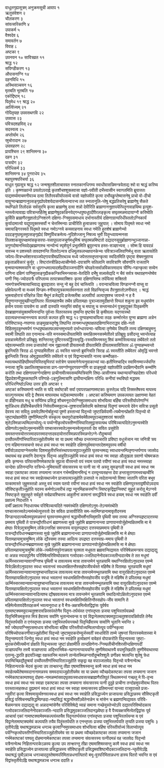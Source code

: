 वाधूलगृह्यसूत्रम् अनुक्रमसूची आवाप १   
ऋतुसंवेशन २   
चौलकरण ३   
सांवत्सरिकाणि
४   
उपाकर्म ५   
वैश्वदेव ६   
समावर्तन ७   
विवाह ८   
अष्टका ९   
उपनयन १०
सावित्रव्रत ११   
श्राद्ध १२   
सपिण्डीकरण १३   
औपासनाग्नि
१४   
दहनविधि १५   
अस्थिसञ्चयन १६   
मृतबलि भूतबलि १७   
एकोद्दिष्टम् १८   
पितृमेध १९
श्राद्ध २०   
आर्त्विज्यम् २१   
गोपितृयज्ञ उपवसथगवि २२   
उपवास २३   
पवित्रदशहविस्
२४   
सदस्यत्व २५   
अप्तोर्याम २६   
स्रुचोरादान २७   
उपावहरण २८   
प्रायश्चित्त २९
शान्तिमन्त्र ३०   
दहन ३१   
पात्रयोग ३२   
परिधिकर्म ३३   
शान्तिमन्त्र ३४
पुनराधेय ३५   
महापुरुषपरिचर्या ३६   
वाधूल गृह्यसूत्र श्राद्ध १२
जन्मश्रुतशीलाचारवत स्नातकानधिगम्य स्वाधीवासन्निमन्त्रयेताद्य श्वो
वा श्राद्धं करिष्य इति । कृष्णपक्षान्ते प्रयतोऽपराह्ने
कृतशौचश्शुक्लवासा यज्ञो-पवीती
दर्भेस्वासीन स्वागतमिति ब्रूयात्ततः
पाद्यमर्घ्यमाचमनीयञ्च दत्वा
तिलैरवकीर्यापसव्ये वासो यज्ञोपवीते कृत्वा
दर्भोपकॢप्तेष्वासनेषु प्राचो वो-दीचो
वायुग्मान्ब्राह्मणानुपसङ्गृह्योपवेशयेदासनमित्यन्वारभ्य
तत स्नातानुलि-प्तेषु बद्धप्रतिसरेषु ब्राह्मणेषु सैकते स्थण्डिले तिलोदकं
सर्वसुरभि कृत्वा ब्राह्मणेषु दत्वा शन्नो देवीरिति
ब्राह्मणाननुज्ञापयेत्पितॄनावाहयिष्य
इत्युश-न्तस्त्वेत्यावाह्य पवित्रान्तर्हितेषु
ब्राह्मणेषूदकन्निनयेद्गन्धपुष्पधूपदीपैरलङ्कृत्य
सघृतमन्नमादायाग्नौ करिष्येति कुर्विति ब्राह्मणैरनुज्ञातोऽग्निशरणे
दक्षिणा-ग्निमुपसमाधाय दर्भानास्तीर्य
दक्षिणाग्रान्परिधींस्ततोऽग्निकार्यं
कुर्यादामात्यो यद्युपयुक्तस्सर्वो न चेत्तस्मिन्याः प्राचीरिति
हुत्वान्नस्य जुहुयात् । सोमाय पितृमते स्वधा नमो
यमायाङ्गिरस्वते पितृमते स्वधा नमोऽग्नये कव्यवाहनाय स्वधा नमेति
हुतशेषं ब्राह्मणेभ्यो दददङ्गुष्ठमूलमुपसङ्गृह्येदं
विष्णुर्विचक्रमेत्य-नुदिशेज्जानू निषज्य
भूमौ पितॄन्ध्यायन्मनसा
तिलशाकसूपभक्षमांसकृसरपा-यसापूपलाजचूर्णमधुमिश्रं
सघृतमन्नमिष्टतो
दद्यादनसूयुर्ब्राह्मणान्भुञ्जानान्ना-न्नगुणदोषानभिवदेद्ब्राह्मणाश्च
नान्योन्यं स्पृशेयुर्न प्रभूतमिति ब्रूयुरन्यत्र हस्त-सञ्ज्ञाभ्यस् । सोष्म
हि यावदन्नं यावच्च न प्रशस्यते तावदश्नन्ति पितरोऽन्यत्र
दधिमूलफलभक्षपानकेभ्यः
पवित्राञ्जलिपाणिर्मधु वाता ऋतायतेति
जपेत्प-वित्रन्धर्मशास्त्रञ्जपेद्गायत्रीमप्रतिरथञ्च मध्ये
जपेत्ततस्तृप्तान्कृत्वा स्वदितमिति पृष्ट्वा
शेषमनुज्ञाप्य प्रकृतान्नविकारं कुर्युर् ।
विष्टरांस्त्रीन्निदध्यात्त्रीण्येवो-दपात्राणि
सतिलानि सपवित्राणि सौवर्णानि राजतानि मृन्मयान्यश्ममयानि वा
धूपगन्धमाल्यादर्शप्रदीपाञ्जनादीनि
चोपहरेत्सर्वान्नविकारमादाय
त्रीण्पि-ण्डान्कृत्वा सव्येन पाणिना
दक्षिणं पाणिमुपसङ्गृह्यैककन्त्रिरभिमन्त्र्यासा-वेतदिति
दर्भेषु सन्न्यसेद्यदि न चैवं सर्वत्र यथाग्रहणन्तेष्वेव पाणी
निमृ-ज्योदपात्रैः परिप्लाव्य तत्पात्रमवाक्शिरः कृत्वा दक्षिणाभिश्च
तर्पयित्वा शक्तितो नामगोत्रमभिश्राव्याभिवाद्य ब्रूयाद्दातारः सन्तु नो
बहु देयं चास्त्विति । वरान्वाचयित्वा पिण्डानग्नौ वाप्सु वा
प्रक्षिपेत्पत्नी वा मध्यमं
पिण्डम-श्नीयात्पुत्रकामार्तवस्नाता
ततो विप्रान्विसृज्य तैरनुज्ञातोऽश्नीयात् । श्राद्धं भुक्त्वाहोरात्रं
परिहरेन्न दिवा मैथुनं व्रजेद्यदि व्रजेत्क्लीबा अल्पवीर्या
अल्पायुषश्च जायन्ते न ह वै
पितॄणान्तन्तुमुच्छीन्द्यात्पितरः
पितामहाश्चैव तथैव प्रपितामहाः पुत्रञ्जातमुदीक्षन्ते पिप्पलं शकुना इव
मधुमांसेन हव्येन पयसा पायसेन वा असौ दास्यति नस्तृप्तिं वर्षासु च
मघासु च सन्तानवर्धनं पुत्रमुद्युक्तं पितृकर्मणि
देवब्राह्मणसंयुक्तमभिनन्दन्ति
पूर्वजाः पितरस्तस्य तुष्यन्ति वृष्ट्येव हि कृषीवलाः यद्गयास्थो
ददात्यन्नन्तच्चानन्त्याय कल्पते कल्पत इति श्राद्ध १२
पुण्याहम्वाचयित्वा तदहः कर्म्मारभेत युग्मा ब्राह्मणा अन्नेन
परिविष्टास्तृ-णपाणयः प्राङ्मुखास्तृणेषु
तिष्ठन्ति तानब्गन्धपुष्पाक्षतदक्षिणाभिराराद्ध्य दक्षि-णतो
विहितमुदकुम्भमर्पणं गन्धपुष्पाक्षतफलवन्तमुभयतो दर्भान्धारयन्वा-चयित्वा
तृणेष्वेव तिष्ठति तस्य दक्षिणबाहुमनु स्वामी तिष्ठति तत एनान्वाच-यति
मनस्समाधीयतामिति समाहितमनसस्मेतीतरे प्रतिब्रूयुः प्रसीदन्तु
भवन्तेत्याह प्रसन्नास्मेतीतरे प्रतिब्रूयुः शान्तिरस्तु
पुष्टिरस्त्वर्द्धिरस्त्वृद्धि-रस्त्वविघ्नमस्तु
शिवं कर्म्मास्त्वित्याह तथैवेतरे ततो यद्देवत्यम्भवति तस्य
प्रजापतेर्वा नाम गृह्णात्यसौ प्रीयतामसौ
प्रीयतामिति प्रीयतामसावित्तितर ॐ पुण्याहम्भवन्तो
ब्रुवन्त्विति त्रिराह ॐ पुण्याहमितीतर ॐ स्वस्ति भवन्तो ब्रुवन्त्विति
त्रिराह ॐ स्वस्तीति तथैवेतर ओमृद्धिं भवन्तो ब्रुवन्त्विति त्रिराह
ओमृद्ध्यतामिति तथैवेतरे य एवं विद्वान्वाचयति नास्य
कर्म्मोपहत-म्भवत्यथापोहिष्ठीमयाभिस्तिसृभिरपां स्तोत्रेण
पावमानेनेत्यनुवाकाभ्यां व्या-हृतीभिश्चाद्भि स्वामिनम्मार्ज्जयन्ति
स्नात्वा शुचिः प्रक्षालितशुष्कवासा
प्राग-पवर्ग्गाण्युदगपवर्ग्गाणि
वा प्राङ्मुखो यज्ञोपवीति प्रदक्षिणन्दैवानि कर्म्माणि करोति तथा
दक्षिणापवर्ग्गन्दक्षिणा
प्राचीनावीत्यपसव्यम्पित्रियाणि
तिष्ठ-न्नासीनश्च यथान्यायन्त्रिप्रादेशाः परिधयो
द्विप्रादेशानीद्ध्मकाष्ठानि
परिणाहे-ऽङ्गुलिमात्राणि द्राघीयान्दक्षिणः परिधिः कनीयां स्थविष्ठो
मद्ध्यमः परिधिरणिष्ठोऽधिष्ठ उत्तर इति अष्टका ९   
अष्टकां
करिष्यमाणो भवति स यदि सर्वाष्टकी सर्वा एवापरपक्षाणामष्टकाः कुरुतेऽथ
यदि तिस्रस्तैषस्य माघस्य फाल्गुनस्याथ यदि द्वे तैषस्य माघस्याथ
यद्येकाम्माघस्यैव । अष्टकां करिष्यमाण उपकल्पयत
उक्षाणम्वा वेहतं वा व्रीहीनन्नाय मधु च सर्प्पिश्च
प्रसिद्धं शौचमनूराधैरग्निमुपसमाधाय शोभयित्वा बर्हिषा
परिस्तीर्यापरेणाग्निं शूर्पन्निधाय
व्रीहींश्चैकपवित्रे
निर्वपतीममपूपञ्च-तुश्शरावन्निर्वपामि
क्लेशापहं पितॄणां सम्पराये देवेन सवित्रा प्रसूतो देवस्य त्वा सवितुः
प्रसवेऽश्विनोर्बाहुभ्यां पूष्णो हस्ताभ्यां पितृभ्यो
जुष्टान्निर्वपामी-त्यथैनान्प्रोक्षति पितृभ्यो वो
जुष्टाम्प्रोक्षामीति तूष्णीम्पिष्टानि संस्कृत्य
यथापुरोडाशमेवमेवैतमपूपञ्चतुश्शरावं श्रपयति
शृतेऽस्मिन्नाज्यम्विलाप्योत्पू-य
पर्य्यग्नीकृत्वोपस्तीर्ण्णाभिघारितमुद्वासयत्यथ
परिषिञ्चत्यदितेऽनुमन्यस्वेति दक्षिणतोऽनुमतेऽनुमन्यस्वेति
पश्चात्सरस्वतेऽनुमन्यस्वेत्युत्तरतो देव
सवितः प्रसुवेति
समस्तन्तस्योत्तरस्मादपरस्मादन्तादवदायोत्तरस्मिन्नपरस्मिन्नन्तेऽग्ने-रौदुम्बर्य्या
दर्व्योपस्तीर्णाभिघारिताञ्जुहोतीयमेव सा या प्रथमा व्यौच्छ
दन्तरस्याञ्चरति प्रविष्टा वधूर्जजान नव
जनित्री त्रय एना महिमानस्सचन्ते स्वधा हव्यं स्वधा नम स्वाहेति
दक्षिणपूर्वमवान्तरदेशमपूपस्य वर्षीयो वर्षीयोऽवदायाग्नेस्तामेव
दिशमाहुतीरभिसंस्थापयत्यपूपञ्जुहोति घृतवन्तमद्य
स्वाधावन्तम्पितृणान्तर्पणाय जातवेदः
यथायथं वह हव्यानि देवान्पुत्रः पितृभ्य आहुतिञ्जुहोमि स्वधा
हव्यं स्वधा नम स्वाहा औलूखला ग्रवाणो घोषमक्रतः हविः कृण्वन्तः
परिवत्सरीणमेकाष्टके सुप्रजा वीरवन्तो वयं स्याम पतयो रयीणां स्वधा
हव्यं स्वधा नमस्स्वाहा यान्देवाः प्रतिनन्दन्ति रात्रिन्धे-नुमिवायतीं
संवत्सरस्य या पत्नी सा नो अस्तु सुमङ्गली स्वधा हव्यं स्वधा नम स्वाहा
एकाष्टका तपसा तप्यमाना जजान गर्भम्महिमानमिन्द्रं न
दस्यून्व्यसहन्त देवा हन्तासुराणामभवच्छचीभि स्वधा
हव्यं स्वधा नम स्वाहेत्यथाज्येन प्राजापत्यञ्जुहोति प्रजापते न
त्वदेतान्यन्यो विश्वा जातानि परिता बभूव
यत्कामास्ते जुहुमस्तन्नो अस्तु वयं स्याम पतयो
रयीनां स्वधा हव्यं स्वधा नम स्वाहेति
दक्षिणपुरस्ताद्वर्षीयोऽवदाय
सौविष्टकृतीञ्जुहोति यदस्य कर्मणोऽत्यरीचं तद्वा न्यूनमिहाकरमग्नि
स्विष्टकृद्विद्वान्स्विष्टं सुहुतं करोतु मेऽग्नये
स्विष्टकृते सुहुतहुते सर्वहुते सर्वप्रायश्चित्तय आहुतीनां
कामानां समर्द्धयित्रे स्वधा हव्यम् स्वधा नम स्वाहेति दर्वीं
प्रक्षाल्य निदधाति १   
दर्व्वीं प्रक्षाल्य निदधात्यथ परिषिञ्चत्यदिते
नवमंस्थेति दक्षिणतोऽनुम-तेऽन्वमंस्थेति
पश्चात्सरस्वतेऽन्वमंस्थेत्युत्तरतो
देव सवितः प्रासावीरिति सम-स्तम्पिण्डानामावृतौदनस्य
पिण्डान्ददात्यथैतमपूपमन्नवन्तं
घृतवन्तम्मधुमन्तं श्रद्धाभीमर्शेनाभिमृशति पृथिवी समा तस्या
अग्निरुपद्रष्टादत्तस्या प्रममाय पृथिवी ते
पात्रन्द्यौरपिधानं ब्रह्मणस्त्वा मुखे जुहोमि ब्राह्मणानान्त्वा
प्राणापानयोर्जुहोम्यक्षितमसि मा मे क्षेष्ठाः
पित्रेऽमुत्रामुष्मिन्
लोकेऽन्तरिक्षं समन्तस्य वायुरुपद्रष्टा
दत्तस्याप्रममाय पृथिवी ते
पात्रन्द्यौरपिधानम्ब्रह्मणस्त्वा
मुखे जुहोमि ब्राह्मणानान्त्वा प्राणापानयोर्जुहोम्यक्षितमसि मा मे
क्षेष्ठाः पितामहायामुत्रामुष्मिन् लोके द्यौस्समा तस्या
आदित्य उपद्रष्टा दत्तस्याप्र-ममाय पृथिवी ते
पात्रन्द्यौरभिधानम्ब्रह्मणस्त्वा
मुखे जुहोमि ब्राह्मणानान्त्वा प्राणापानयोर्जुहोम्यक्षितमसि मा मे
क्षेष्ठाः प्रपितामहायामुत्रामुष्मिं
लोके-त्यथैतेनापूपेनान्नवता
घृतवता मधुवता ब्रह्मवान्विद्यावतः परिविषेन्नामन्त्राय
दद्याद्यद्यु वा अन्नन्न स्यादपूपेनैव
परिविषेत्परिविष्योदकाय
गत्वोदका-ञ्जलिदानेनोदकाञ्जलीन्ददात्येष ते तत मधुमां
ऊर्मिस्सरस्वान्यावानग्निश्च पृथिवी च तावत्यस्य मात्रा
तावन्तमेनं भूतन्नयामि यथाग्निरक्षितोऽनुपदस्त एवम्मे
पित्रेऽक्षितोऽनुपदस्त स्वधा
भवतान्त्वं स्वधामक्षितन्तैस्सहोपजीवर्चस्ते महिमैष ते
पितामहः भूतन्नयामि मधुमां
ऊर्मिस्सरस्वान्यावान्वायुश्चान्तरिक्षञ्च
तावत्यस्य मात्रा तावन्तमेनम्भूतन्नयामि यथा वायुरक्षितोऽनुपदस्त एवम्मे
पितामहायाक्षितोऽनुपदस्त स्वधा भवतान्तं स्वधामक्षितिन्तैस्सहोपजीव
यजूंषि ते महिमैष ते प्रपितामह मधुमां
ऊर्म्मिस्सरस्वान्यावान्वायुश्चान्तरिक्षञ्च
तावत्यस्य मात्रा तावन्तमेनम्भूतन्नयामि यथा वायुरक्षितोऽनुपदस्त एवम्मे
पितामहायाक्षितोऽनुपदस्त स्वधा भवतान्तं स्वधामक्षितिन्तैस्सहोपजीव
यजूंषि ते महिमैष ते प्रपितामह मधुमां ऊर्म्मिस्सरस्वान्यावानादित्यश्च
द्यौश्च्यवत्यस्य मात्र तावन्तमेनं भूतन्नयामि यथादित्योऽक्षितोऽनुपदस्त
एवम्मे प्रपितामहायाक्षितोऽनुपदस्त स्वधा भवतान्तं
स्वधामक्षितिमक्षितिन्तैस्सहोप-जीव
सामानि ते महिमेत्येतावदेवैतदहःकर्म भवत्यनूराधा ह वै
मैत्र-न्नक्षत्रमित्येतद्विद्वांसः पूर्वर्षय
एतमाष्टक्यमपूपञ्चतुश्शरावन्निरवपंस्तेनैव पितॄन-तर्पयंस्त एनांस्तृप्ताः
प्रजया पशुभिरतर्पयन्नथो पितृभिर्मित्रमकुरुत मित्रं हैवास्य सर्वाणि
भूतान्यभवन्स य एवं
विद्वानेतमाष्टक्यमपूपञ्चतुश्शरावन्निर्वपति
तेनैव पितॄंस्तर्पयति त एनंस्तृप्ताः प्रजया पशुभिस्तर्पयन्त्यथो
पितृभिर्हैवास्य सर्व्वाणि भूतानि भवन्ति २   
श्वो
ज्येष्ठयाग्निमुपसमाधाय शोभयित्वा बर्हिषा
परिस्तीर्याज्यम्विलाप्योत्पूय
पर्यग्निकृत्वा परिषिच्योपाकरणीयाञ्जुहोतीमां पितृभ्यो
जुष्टामुपाकरोम्यूर्जस्वतीं स्वधावितिं ताम्मे
जुषन्तां पितरस्समेतास्सा मे पितॄन्सम्पराये धिनोतु स्वधा हव्यं स्वधा नम
स्वाहेति हुत्वोक्षाणं वावेहतं वोपाकरोति पितृभ्यस्त्वा
जुष्टा-मुपाकरोमीत्यथैनां प्रोक्षति पितृभ्यस्त्वा
जुष्टां प्रोक्षामीति तान्दक्षिणेना-ग्निम्प्रतीचीनशिरसीन्दक्षिणापदीं
सञ्ज्ञपयन्ति तस्यै सञ्ज्ञप्ताया
अद्भिरभिषेक-म्प्राणानाप्याययन्ति
तूष्णीमेवाथास्यै वपामुत्खिदति तूष्णीमेवाथास्या एतान्यु-द्धरति
हृदयञ्जिह्वा वक्षस्तनिम मतस्ने
तान्येतस्मिन्नग्नावौदुम्बरैश्शूलैः
प्रणीक्ष्य श्रपयन्ति शृतेषु त्रेधा वपाम्विच्छिद्यौदुम्बर्या
दर्व्योपस्तीर्णाभिघारिताञ्जुहोति सकृद्वा वह
वपाञ्जातवेदः पितृभ्यो यत्रैनान्वेत्थ निहितान्पराके मेदसं कुल्या उप
तान्क्षरन्तु तीव्रा एषामाशिषस्सन्तु कामै स्वधा हव्यं स्वधा नम
स्वाहेत्यथैतेषामवदानानामन्नस्य समवदायञ्जुहोतीयमेव
सा या प्रथमा व्यौच्छदेकाष्टका तपसा तप्यमाना जजान गर्भमेकाष्टकाम्पश्यतु
दोहमा-नामन्नम्मांसवद्घृतवत्स्वधावत्तत्सब्राह्मणैरतिपूतं स्थितमनन्तं
गच्छतु मे पि-तृभ्य स्वधा हव्यं स्वधा नम स्वाहा एकाष्टका तपसा
तप्यमाना संवत्सरस्य पत्नी दुदुहे प्राचीना तन्दोहमुपजीवाथ पितरः
परस्तात्सहस्रधा दुह्यमानं स्वधा हव्यं स्वधा नम स्वाहा
सम्वत्सरस्य प्रतिमान्त्वां यान्त्वा रात्र्युपासते
प्रजा-न्सुवीरां कृत्वा विश्वमायुर्व्यश्नवत्स्वधा हव्यं
स्वधा नम स्वाहेति प्रसिद्धाज्येन प्राजापत्या प्रसिद्धान्नस्य
सौविष्टकृती प्रसिद्धं
परिषेचनम्प्रसिद्धम्पिण्डदा-नम्प्रसिद्धं
श्रद्धाभीमर्शोऽथैतेनान्नेन च मांसेन च ब्रह्मणान्विद्यावतः
परिवि-षेन्नामन्त्राय दद्याद्यद्यु वा
अन्नादन्मांसेनैव परिविविषेद्ये व्याहं समाना
गच्छेयुस्तेभ्योऽपि दद्यात्परिविष्योदकाय
गत्वोदकाञ्जलिदानेनोदकाञ्जलि-न्ददाति
प्रसिद्धमुदकाञ्जलिदानञ्ज्येष्ठा
ह वै पैत्र्यन्नक्षत्रमित्येतद्विद्वांसः पूर्व आचार्या एकां
गामाष्टक्यामेवमकल्पयंस्तयैव पितॄनतर्प्पयंस्त
एनांस्तृप्ताः प्रजया पशुभिरतर्पयन्स य एवं विद्वानेतामाष्टक्यामेवं
कल्पयति तयैव पितॄंस्तर्पयति त एनन्तृप्ताः प्रजया
पशुभिस्तर्पयति तृप्यति प्रजया पशुभिः ३   
तृतीयेऽह्नि
यथाश्रद्धमन्नञ्च धनञ्च कृत्वाग्निमुपसमाधाय शोभयित्वा बर्हिषा
परिस्तीर्याज्यं विलाप्योत्पूय
पर्यग्निकृत्वोपस्तीर्णाभिघारिताञ्जुहोतीयमेव
सा या प्रथमा व्यौच्छदेकाष्टका तपसा तप्यमाना जजान गर्भमेकाष्टकां पश्यतु
दोहमानामेकाष्टका तपसा तप्यमाना संवत्सरस्य पत्नीदमन्नं वह जातवेदः
पितृभ्यो यत्रैनान्वेत्थ निहितान्पराकेऽन्नस्य कुल्या उप
तान्क्षरन्तु तीव्रा एषामाशिषस्सन्तु कामै स्वधा हव्यं
स्वधा नम स्वाहेति प्रसिद्धाज्येन प्राजापत्या प्रसिद्धान्नस्य सौविष्टकृती
प्रसिद्धमवशिष्टमौदकाञ्जलिदाना-न्तृतीयेऽह्नि यथाश्रद्धं पूर्व्वेऽन्नञ्च
धनञ्चाददुस्तेषामपरिमितान्नधनात्पितरो बभू-वुरपरिमितान्नधना हास्य
पितरो भवन्ति स एवं विद्वांस्तृतीयेऽह्नि यथाश्रद्धमन्नञ्च धनञ्च
ददाति ४
